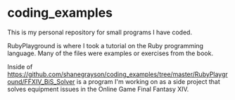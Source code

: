 # coding_examples
This is my personal repository for small programs I have coded.

RubyPlayground is where I took a tutorial on the Ruby programming language. Many of the files were examples or exercises from the book.

Inside of https://github.com/shanegrayson/coding_examples/tree/master/RubyPlayground/FFXIV_BiS_Solver is a program I'm working on as a side project that solves equipment issues in the Online Game Final Fantasy XIV.
